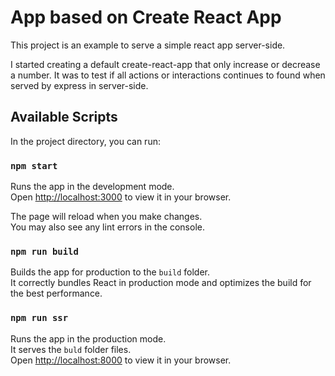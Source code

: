 # App based on Create React App

This project is an example to serve a simple react app server-side.

I started creating a default create-react-app that only increase or decrease a number.
It was to test if all actions or interactions continues to found when served by express in server-side.


## Available Scripts

In the project directory, you can run:

### `npm start`

Runs the app in the development mode.\
Open [http://localhost:3000](http://localhost:3000) to view it in your browser.

The page will reload when you make changes.\
You may also see any lint errors in the console.

### `npm run build`

Builds the app for production to the `build` folder.\
It correctly bundles React in production mode and optimizes the build for the best performance.

### `npm run ssr`

Runs the app in the production mode.\
It serves the `buld` folder files. \
Open [http://localhost:8000](http://localhost:8000) to view it in your browser.





